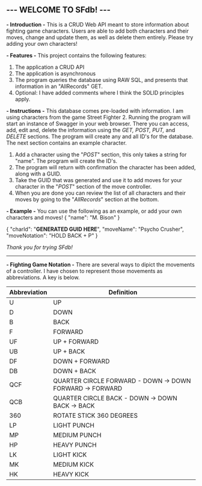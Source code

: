 ## --- WELCOME TO SFdb! ---

**- Introduction -**
This is a CRUD Web API meant to store information about fighting game characters. Users are able to add both characters and their moves, change and update them, as well as delete them entirely. Please try adding your own characters!

**- Features -**
This project contains the following features:

1. The application a CRUD API
2. The application is asynchronous
3. The program queries the database using RAW SQL, and presents that information in an "AllRecords" GET.
4. Optional: I have added comments where I think the SOLID principles apply.

**- Instructions -**
This database comes pre-loaded with information. I am using characters from the game Street Fighter 2. Running the program will start an instance of Swagger in your web browser. There you can access, add, edit and, delete the information using the *GET, POST, PUT,* and *DELETE* sections. The program will create any and all ID's for the database. The next section contains an example character.

1. Add a character using the "*POST*" section, this only takes a string for "name". The program will create the ID's.
2. The program will return with confirmation the character has been added, along with a GUID.
3. Take the GUID that was generated and use it to add moves for your character in the "*POST*" section of the move controller.
5. When you are done you can review the list of all characters and their moves by going to the "*AllRecords*" section at the bottom.


**- Example -**
You can use the following as an example, or add your own characters and moves!
{
  "name": "M. Bison"
}

{
  "charId": "**GENERATED GUID HERE**",
  "moveName": "Psycho Crusher",
  "moveNotation": "HOLD BACK + P"
}

*Thank you for trying SFdb!*

--------------------------------

**- Fighting Game Notation -**
There are several ways to dipict the movements of a controller. I have chosen to represent those movements as abbreviations. A key is below.

| Abbreviation | Definition |
|---------| --------|
| U | UP |
| D | DOWN |
| B | BACK |
| F | FORWARD |
| UF | UP + FORWARD |
| UB | UP + BACK |
| DF | DOWN + FORWARD |
| DB | DOWN + BACK |
| QCF | QUARTER CIRCLE FORWARD - DOWN -> DOWN FORWARD -> FORWARD |
| QCB | QUARTER CIRCLE BACK - DOWN -> DOWN BACK -> BACK |
| 360 | ROTATE STICK 360 DEGREES |
| LP | LIGHT PUNCH |
| MP | MEDIUM PUNCH |
| HP | HEAVY PUNCH |
| LK | LIGHT KICK |
| MK | MEDIUM KICK |
| HK | HEAVY KICK |

